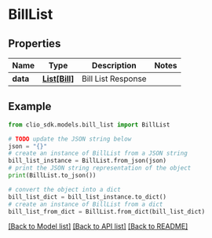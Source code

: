 # BillList


## Properties

Name | Type | Description | Notes
------------ | ------------- | ------------- | -------------
**data** | [**List[Bill]**](Bill.md) | Bill List Response | 

## Example

```python
from clio_sdk.models.bill_list import BillList

# TODO update the JSON string below
json = "{}"
# create an instance of BillList from a JSON string
bill_list_instance = BillList.from_json(json)
# print the JSON string representation of the object
print(BillList.to_json())

# convert the object into a dict
bill_list_dict = bill_list_instance.to_dict()
# create an instance of BillList from a dict
bill_list_from_dict = BillList.from_dict(bill_list_dict)
```
[[Back to Model list]](../README.md#documentation-for-models) [[Back to API list]](../README.md#documentation-for-api-endpoints) [[Back to README]](../README.md)


